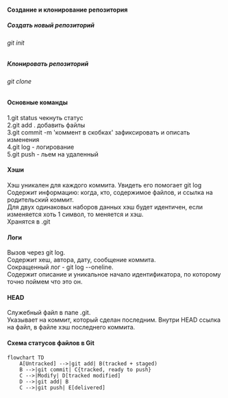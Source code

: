 #### Создание и клонирование репозитория


##### Создать новый репозиторий


###### git init


##### Клонировать репозиторий


###### git clone <url>


#### Основные команды  
1.git status чекнуть статус  
2.git add . добавить файлы  
3.git commit -m 'коммент в скобках' зафиксировать и описать изменения  
4.git log - логирование  
5.git push - льем на удаленный


#### Хэши  
Хэш уникален для каждого коммита. Увидеть его помогает git log  
Содержит информацию: когда, кто, содержимое файлов, и ссылка на родительский коммит.  
Для двух одинаковых наборов данных хэш будет идентичен, если изменяется хоть 1 символ, то меняется и хэш.  
Хранятся в .git  


#### Логи
Вызов через git log.  
Содержит хеш, автора, дату, сообщение коммита.  
Сокращенный лог - git log --oneline.  
Содержит описание и уникальное начало идентификатора, по которому точно поймем что это он.  


#### HEAD  
Служебный файл в папе .git.  
Указывает на коммит, который сделан последним. Внутри HEAD ссылка на файл, в файле хэш последнего коммита.  


#### Схема статусов файлов в Git
```mermaid
flowchart TD
    A[Untracked] -->|git add| B(tracked + staged)
    B -->|git commit| C{tracked, ready to push}
    C -->|Modify| D[tracked modified]
    D -->|git add| B
    C -->|git push| E[delivered]
```

